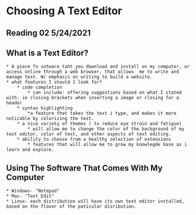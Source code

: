# Choosing A Text Editor 
## Reading 02 5/24/2021
## What is a Text Editor?
    * A piece fo sotware taht you download and install on my computer, or access online through a web browser, that allows  me to write and manage text. W/ emphasis on writing to build a website.
    * what features I should I look for?
        * code completion
            * can include: offering suggestions based on what I stated with: ie closing brackets when inserting a image or closing for a header
        * syntax highlighting
            *a feature that takes the text i type, and makes it more noticable by colorizing the text.
        * a nice variety of themes ( to reduce eye strain and fatigue)
            * will allow me to change the color of the background of my text editor, color of text, and other aspects of text editing.
        * ability to choose from a healthy selection of extensions
            * features that will allow me to grow my knowlegde base as i learn and explore.
## Using The Software That Comes With My Computer
    * Windows- "Notepad"
    * Mac- "Text Edit"
    * Linux- each distribution will have its own text editor installed, based on the flavor of the paticular disribution.
    